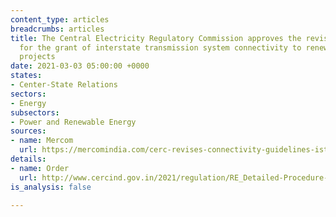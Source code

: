 ```yaml
---
content_type: articles
breadcrumbs: articles
title: The Central Electricity Regulatory Commission approves the revised guidelines
  for the grant of interstate transmission system connectivity to renewable energy
  projects
date: 2021-03-03 05:00:00 +0000
states:
- Center-State Relations
sectors:
- Energy
subsectors:
- Power and Renewable Energy
sources:
- name: Mercom
  url: https://mercomindia.com/cerc-revises-connectivity-guidelines-ists/
details:
- name: Order
  url: http://www.cercind.gov.in/2021/regulation/RE_Detailed-Procedure-20feb2021.pdf
is_analysis: false

---
```

